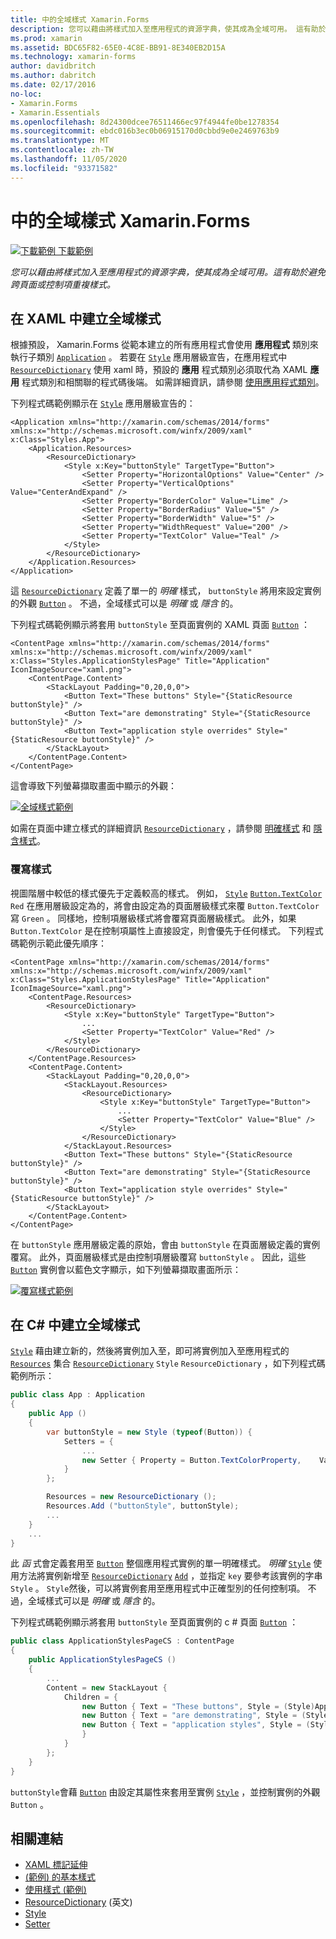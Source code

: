 ```yaml
---
title: 中的全域樣式 Xamarin.Forms
description: 您可以藉由將樣式加入至應用程式的資源字典，使其成為全域可用。 這有助於避免跨頁面或控制項重複樣式。
ms.prod: xamarin
ms.assetid: BDC65F82-65E0-4C8E-BB91-8E340EB2D15A
ms.technology: xamarin-forms
author: davidbritch
ms.author: dabritch
ms.date: 02/17/2016
no-loc:
- Xamarin.Forms
- Xamarin.Essentials
ms.openlocfilehash: 8d24300dcee76511466ec97f4944fe0be1278354
ms.sourcegitcommit: ebdc016b3ec0b06915170d0cbbd9e0e2469763b9
ms.translationtype: MT
ms.contentlocale: zh-TW
ms.lasthandoff: 11/05/2020
ms.locfileid: "93371582"
---
```

# <a name="global-styles-in-no-locxamarinforms"></a>中的全域樣式 Xamarin.Forms

[![下載範例](~/media/shared/download.png) 下載範例](/samples/xamarin/xamarin-forms-samples/userinterface-styles-basicstyles)

_您可以藉由將樣式加入至應用程式的資源字典，使其成為全域可用。這有助於避免跨頁面或控制項重複樣式。_

## <a name="create-a-global-style-in-xaml"></a>在 XAML 中建立全域樣式

根據預設， Xamarin.Forms 從範本建立的所有應用程式會使用 **應用程式** 類別來執行子類別 [`Application`](xref:Xamarin.Forms.Application) 。 若要在 [`Style`](xref:Xamarin.Forms.Style) 應用層級宣告，在應用程式中 [`ResourceDictionary`](xref:Xamarin.Forms.ResourceDictionary) 使用 xaml 時，預設的 **應用** 程式類別必須取代為 XAML **應用** 程式類別和相關聯的程式碼後端。 如需詳細資訊，請參閱 [使用應用程式類別](~/xamarin-forms/app-fundamentals/application-class.md)。

下列程式碼範例顯示在 [`Style`](xref:Xamarin.Forms.Style) 應用層級宣告的：

```xaml
<Application xmlns="http://xamarin.com/schemas/2014/forms" xmlns:x="http://schemas.microsoft.com/winfx/2009/xaml" x:Class="Styles.App">
    <Application.Resources>
        <ResourceDictionary>
            <Style x:Key="buttonStyle" TargetType="Button">
                <Setter Property="HorizontalOptions" Value="Center" />
                <Setter Property="VerticalOptions" Value="CenterAndExpand" />
                <Setter Property="BorderColor" Value="Lime" />
                <Setter Property="BorderRadius" Value="5" />
                <Setter Property="BorderWidth" Value="5" />
                <Setter Property="WidthRequest" Value="200" />
                <Setter Property="TextColor" Value="Teal" />
            </Style>
        </ResourceDictionary>
    </Application.Resources>
</Application>
```

這 [`ResourceDictionary`](xref:Xamarin.Forms.ResourceDictionary) 定義了單一的 *明確* 樣式， `buttonStyle` 將用來設定實例的外觀 [`Button`](xref:Xamarin.Forms.Button) 。 不過，全域樣式可以是 *明確* 或 *隱含* 的。

下列程式碼範例顯示將套用 `buttonStyle` 至頁面實例的 XAML 頁面 [`Button`](xref:Xamarin.Forms.Button) ：

```xaml
<ContentPage xmlns="http://xamarin.com/schemas/2014/forms" xmlns:x="http://schemas.microsoft.com/winfx/2009/xaml" x:Class="Styles.ApplicationStylesPage" Title="Application" IconImageSource="xaml.png">
    <ContentPage.Content>
        <StackLayout Padding="0,20,0,0">
            <Button Text="These buttons" Style="{StaticResource buttonStyle}" />
            <Button Text="are demonstrating" Style="{StaticResource buttonStyle}" />
            <Button Text="application style overrides" Style="{StaticResource buttonStyle}" />
        </StackLayout>
    </ContentPage.Content>
</ContentPage>
```

這會導致下列螢幕擷取畫面中顯示的外觀：

[![全域樣式範例](application-images/application-styles-1.png)](application-images/application-styles-1-large.png#lightbox "全域樣式範例")

如需在頁面中建立樣式的詳細資訊 [`ResourceDictionary`](xref:Xamarin.Forms.ResourceDictionary) ，請參閱 [明確樣式](~/xamarin-forms/user-interface/styles/explicit.md) 和 [隱含樣式](~/xamarin-forms/user-interface/styles/implicit.md)。

### <a name="override-styles"></a>覆寫樣式

視圖階層中較低的樣式優先于定義較高的樣式。 例如， [`Style`](xref:Xamarin.Forms.Style) [`Button.TextColor`](xref:Xamarin.Forms.Button.TextColor) `Red` 在應用層級設定為的，將會由設定為的頁面層級樣式來覆 `Button.TextColor` 寫 `Green` 。 同樣地，控制項層級樣式將會覆寫頁面層級樣式。 此外，如果 `Button.TextColor` 是在控制項屬性上直接設定，則會優先于任何樣式。 下列程式碼範例示範此優先順序：

```xaml
<ContentPage xmlns="http://xamarin.com/schemas/2014/forms" xmlns:x="http://schemas.microsoft.com/winfx/2009/xaml" x:Class="Styles.ApplicationStylesPage" Title="Application" IconImageSource="xaml.png">
    <ContentPage.Resources>
        <ResourceDictionary>
            <Style x:Key="buttonStyle" TargetType="Button">
                ...
                <Setter Property="TextColor" Value="Red" />
            </Style>
        </ResourceDictionary>
    </ContentPage.Resources>
    <ContentPage.Content>
        <StackLayout Padding="0,20,0,0">
            <StackLayout.Resources>
                <ResourceDictionary>
                    <Style x:Key="buttonStyle" TargetType="Button">
                        ...
                        <Setter Property="TextColor" Value="Blue" />
                    </Style>
                </ResourceDictionary>
            </StackLayout.Resources>
            <Button Text="These buttons" Style="{StaticResource buttonStyle}" />
            <Button Text="are demonstrating" Style="{StaticResource buttonStyle}" />
            <Button Text="application style overrides" Style="{StaticResource buttonStyle}" />
        </StackLayout>
    </ContentPage.Content>
</ContentPage>
```

在 `buttonStyle` 應用層級定義的原始，會由 `buttonStyle` 在頁面層級定義的實例覆寫。 此外，頁面層級樣式是由控制項層級覆寫 `buttonStyle` 。 因此，這些 [`Button`](xref:Xamarin.Forms.Button) 實例會以藍色文字顯示，如下列螢幕擷取畫面所示：

[![覆寫樣式範例](application-images/application-styles-2.png)](application-images/application-styles-2-large.png#lightbox "覆寫樣式範例")

## <a name="create-a-global-style-in-c35"></a>在 C&#35; 中建立全域樣式

[`Style`](xref:Xamarin.Forms.Style) 藉由建立新的，然後將實例加入至，即可將實例加入至應用程式的 [`Resources`](xref:Xamarin.Forms.VisualElement.Resources) 集合 [`ResourceDictionary`](xref:Xamarin.Forms.ResourceDictionary) `Style` `ResourceDictionary` ，如下列程式碼範例所示：

```csharp
public class App : Application
{
    public App ()
    {
        var buttonStyle = new Style (typeof(Button)) {
            Setters = {
                ...
                new Setter { Property = Button.TextColorProperty,    Value = Color.Teal }
            }
        };

        Resources = new ResourceDictionary ();
        Resources.Add ("buttonStyle", buttonStyle);
        ...
    }
    ...
}
```

此 *函* 式會定義套用至 [`Button`](xref:Xamarin.Forms.Button) 整個應用程式實例的單一明確樣式。 *明確* [`Style`](xref:Xamarin.Forms.Style) 使用方法將實例新增至 [`ResourceDictionary`](xref:Xamarin.Forms.ResourceDictionary) [`Add`](xref:Xamarin.Forms.ResourceDictionary.Add(System.String,System.Object)) ，並指定 `key` 要參考該實例的字串 `Style` 。 `Style`然後，可以將實例套用至應用程式中正確型別的任何控制項。 不過，全域樣式可以是 *明確* 或 *隱含* 的。

下列程式碼範例顯示將套用 `buttonStyle` 至頁面實例的 c # 頁面 [`Button`](xref:Xamarin.Forms.Button) ：

```csharp
public class ApplicationStylesPageCS : ContentPage
{
    public ApplicationStylesPageCS ()
    {
        ...
        Content = new StackLayout {
            Children = {
                new Button { Text = "These buttons", Style = (Style)Application.Current.Resources ["buttonStyle"] },
                new Button { Text = "are demonstrating", Style = (Style)Application.Current.Resources ["buttonStyle"] },
                new Button { Text = "application styles", Style = (Style)Application.Current.Resources ["buttonStyle"]
                }
            }
        };
    }
}
```

`buttonStyle`會藉 [`Button`](xref:Xamarin.Forms.Button) 由設定其屬性來套用至實例 [`Style`](xref:Xamarin.Forms.NavigableElement.Style) ，並控制實例的外觀 `Button` 。

## <a name="related-links"></a>相關連結

- [XAML 標記延伸](~/xamarin-forms/xaml/xaml-basics/xaml-markup-extensions.md)
- [ (範例) 的基本樣式 ](/samples/xamarin/xamarin-forms-samples/userinterface-styles-basicstyles)
- [使用樣式 (範例) ](/samples/xamarin/xamarin-forms-samples/workingwithstyles)
- [ResourceDictionary](xref:Xamarin.Forms.ResourceDictionary) \(英文\)
- [Style](xref:Xamarin.Forms.Style)
- [Setter](xref:Xamarin.Forms.Setter)